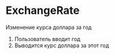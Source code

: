 # ExchangeRate
Изменение курса доллара за год 
1. Пользователь вводит год
2. Выводится курс доллара за этот год
